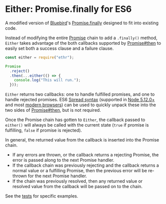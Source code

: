 # Either: Promise.finally for ES6

A modified version of [Bluebird][]'s [Promise.finally][] designed to fit into existing code.

Instead of modifying the entire [Promise][] chain to add a `.finally()` method, `Either` takes advantage of the both
callbacks supported by [Promise#then][] to easily set both a success clause and a failure clause.

```js
const either = require("ethr");

Promise
  .reject()
  .then(...either(() => {
    console.log("This will run.");
  }));
```

`Either` returns two callbacks: one to handle fulfilled promises, and one to handle rejected promises.
ES6 [Spread syntax][] (supported in [Node 5.12.0+][spread-node-support] and most [modern browsers][spread-web-support])
can be used to quickly unpack these into the two sides of [Promise#then][], but is not required.

Once the Promise chain has gotten to `Either`, the callback passed to `either()` will always be called with the current
state (`true` if promise is fulfilling, `false` if promise is rejected).

In general, the returned value from the callback is inserted into the Promise chain.

- If any errors are thrown, or the callback returns a rejecting Promise, the error is passed along to the next Promise
  handler.
- If the callback chain was previously rejecting and the callback returns a normal value or a fulfilling Promise, then
  the previous error will be re-thrown for the next Promise handler.
- If the chain was previously resolved, then any returned value or resolved value from the callback will be passed on to
  the chain.

See the [tests](test/behavor/) for specific examples.

[Promise]: https://developer.mozilla.org/en-US/docs/Web/JavaScript/Reference/Global_Objects/Promise
[Promise#then]: https://developer.mozilla.org/en-US/docs/Web/JavaScript/Reference/Global_Objects/Promise/then
[Spread syntax]: https://developer.mozilla.org/en-US/docs/Web/JavaScript/Reference/Operators/Spread_operator
[spread-node-support]: http://node.green/#ES2015-syntax-spread-------operator-with-arrays--in-function-calls
[spread-web-support]: http://kangax.github.io/compat-table/es6/#test-spread_(...)_operator
[Bluebird]: http://bluebirdjs.com/
[Promise.finally]: http://bluebirdjs.com/docs/api/finally.html
